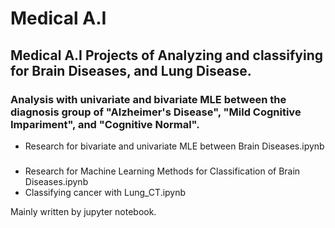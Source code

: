 # Medical A.I
## Medical A.I Projects of Analyzing and classifying for Brain Diseases, and Lung Disease.

### Analysis with univariate and bivariate MLE between the diagnosis group of "Alzheimer's Disease", "Mild Cognitive Impariment", and "Cognitive Normal".
- Research for bivariate and univariate MLE between Brain Diseases.ipynb

### 
- Research for Machine Learning Methods for Classification of Brain Diseases.ipynb
- Classifying cancer with Lung_CT.ipynb

Mainly written by jupyter notebook.
